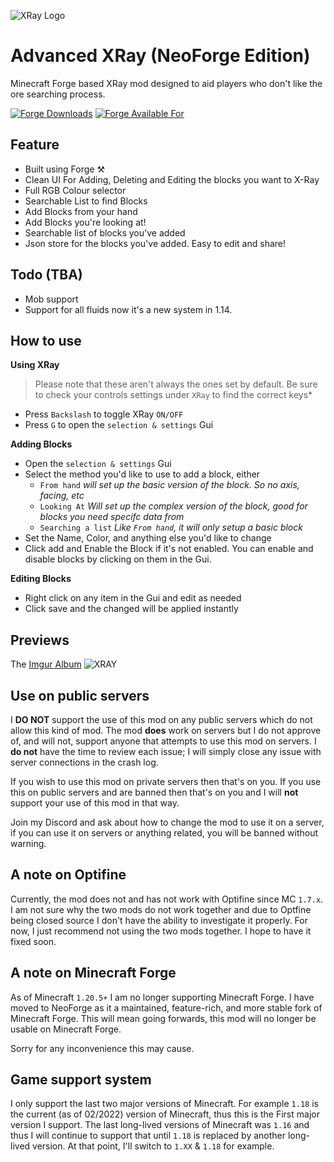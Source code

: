 ![XRay Logo](.github/assets/advanced-xray-neoforge-logo.svg)

# Advanced XRay (NeoForge Edition)
Minecraft Forge based XRay mod designed to aid players who don't like the ore searching process.

[![Forge Downloads](http://cf.way2muchnoise.eu/256256.svg)](https://www.curseforge.com/minecraft/mc-mods/advanced-xray) [![Forge Available For](http://cf.way2muchnoise.eu/versions/256256.svg)](https://www.curseforge.com/minecraft/mc-mods/advanced-xray)

## Feature

- Built using Forge ⚒
- Clean UI For Adding, Deleting and Editing the blocks you want to X-Ray
- Full RGB Colour selector
- Searchable List to find Blocks
- Add Blocks from your hand
- Add Blocks you're looking at! 
- Searchable list of blocks you've added
- Json store for the blocks you've added. Easy to edit and share!

## Todo (TBA)

- Mob support
- Support for all fluids now it's a new system in 1.14.

## How to use

**Using XRay**

> Please note that these aren't always the ones set by default. Be sure to check your controls settings under `XRay` to find the correct keys*

- Press `Backslash` to toggle XRay `ON/OFF`
- Press `G` to open the `selection & settings` Gui 

**Adding Blocks**

- Open the `selection & settings` Gui
- Select the method you'd like to use to add a block, either 
  - `From hand` *will set up the basic version of the block. So no axis, facing, etc*
  - `Looking At` *Will set up the complex version of the block, good for blocks you need specifc data from*
  - `Searching a list` *Like `From hand`, it will only setup a basic block*
- Set the Name, Color, and anything else you'd like to change
- Click add and Enable the Block if it's not enabled. You can enable and disable blocks by clicking on them in the Gui.

**Editing Blocks**

- Right click on any item in the Gui and edit as needed
- Click save and the changed will be applied instantly

## Previews

The [Imgur Album](http://imgur.com/a/23dX5)
![XRAY](http://i.imgur.com/N3KOEaE.png)

## Use on public servers

I **DO NOT** support the use of this mod on any public servers which do not allow this kind of mod. The mod **does** work on servers but I do not approve of, and will not, support anyone that attempts to use this mod on servers. I **do not** have the time to review each issue; I will simply close any issue with server connections in the crash log. 

If you wish to use this mod on private servers then that's on you. If you use this on public servers and are banned then that's on you and I will **not** support your use of this mod in that way. 

Join my Discord and ask about how to change the mod to use it on a server, if you can use it on servers or anything related, you will be banned without warning.

## A note on Optifine
Currently, the mod does not and has not work with Optifine since MC `1.7.x`. I am not sure why the two mods do not work 
together and due to Optfine being closed source I don't have the ability to investigate it properly. For now, I just recommend not using the two mods together. I hope to have it fixed soon. 

## A note on Minecraft Forge

As of Minecraft `1.20.5+` I am no longer supporting Minecraft Forge. I have moved to NeoForge as it a maintained, feature-rich, and more stable fork of Minecraft Forge. This will mean going forwards, this mod will no longer be usable on Minecraft Forge.

Sorry for any inconvenience this may cause.

## Game support system

I only support the last two major versions of Minecraft. For example `1.18` is the current (as of 02/2022) version of Minecraft, thus this is the First major version I support. The last long-lived versions of Minecraft was `1.16` and thus I will continue to support that until `1.18` is replaced by another long-lived version. At that point, I'll switch to `1.XX` & `1.18` for example.
